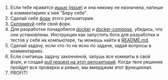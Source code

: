 1) Если тебе нравится [ишью (issue)](https://github.com/qelphybox/hakeshonassybot/issues) и она никому не назначена, напиши в комментариях к ней "Беру себе".
2) Сделай себе [форк](https://help.github.com/en/github/getting-started-with-github/fork-a-repo#fork-an-example-repository) этого репозитория.
3) [Склонируй](https://help.github.com/en/github/creating-cloning-and-archiving-repositories/cloning-a-repository#cloning-a-repository-using-the-command-line) себе свой форк.
4) Для разработки понадобятся [docker](https://docs.docker.com/engine/install/) и [docker-compose](https://docs.docker.com/compose/install/), убедись, что они установлены. Инструкции как запустить бота для разработки и тестов у себя на компьютере, ты можешь найти в [README.md](README.md).
5) Сделай задачу, если что-то не ясно по задаче, задай вопросы в комментариях.
6) Если считаешь задачу законченой, запушь все коммиты в свой форк, и создай [pull request на этот репозиторий](https://help.github.com/en/github/collaborating-with-issues-and-pull-requests/creating-a-pull-request-from-a-fork). Когда твое решение пройдет все проверки и ревью, мы вмерджим этот функционал.
7) PROFIT!
